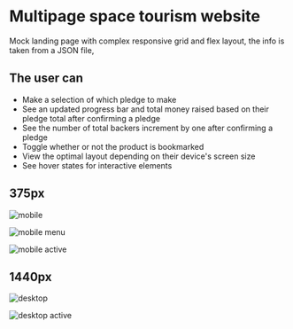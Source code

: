 # Multipage space tourism website

Mock landing page with complex responsive grid and flex layout, the info is taken from a JSON file,

## The user can

- Make a selection of which pledge to make
- See an updated progress bar and total money raised based on their pledge total after confirming a pledge
- See the number of total backers increment by one after confirming a pledge
- Toggle whether or not the product is bookmarked
- View the optimal layout depending on their device's screen size
- See hover states for interactive elements

## 375px

![mobile](./public/screenshots/crowdfunding-product-page-smoky.vercel.app_.png)

![mobile menu](<./public/screenshots/crowdfunding-product-page-smoky.vercel.app_ (1).png>)

![mobile active](<./public/screenshots/crowdfunding-product-page-smoky.vercel.app_ (2).png>)

## 1440px

![desktop](<./public/screenshots/crowdfunding-product-page-smoky.vercel.app_ (3).png>)

![desktop active](./public/screenshots/crowdfunding-product-page-8mxi8ye3k-xaxnxdxrxexax.vercel.app_.png)
